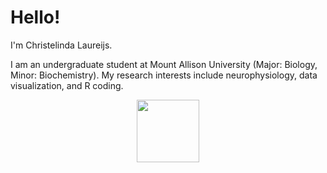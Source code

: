 # Hello!

I'm Christelinda Laureijs.

I am an undergraduate student at Mount Allison University (Major: Biology, Minor: Biochemistry). My research interests include neurophysiology, data visualization, and R coding.

<div align="center">
<img src="https://cdn.jsdelivr.net/gh/devicons/devicon@latest/icons/r/r-original.svg" height = 100px width = 100px/>
</div>      
